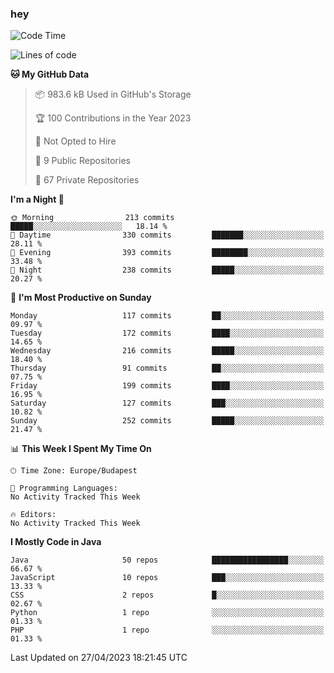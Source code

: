 ### hey

<!--START_SECTION:waka-->
![Code Time](http://img.shields.io/badge/Code%20Time-884%20hrs%2054%20mins-blue)

![Lines of code](https://img.shields.io/badge/From%20Hello%20World%20I%27ve%20Written-897.5%20thousand%20lines%20of%20code-blue)

**🐱 My GitHub Data** 

> 📦 983.6 kB Used in GitHub's Storage 
 > 
> 🏆 100 Contributions in the Year 2023
 > 
> 🚫 Not Opted to Hire
 > 
> 📜 9 Public Repositories 
 > 
> 🔑 67 Private Repositories 
 > 
**I'm a Night 🦉** 

```text
🌞 Morning                213 commits         █████░░░░░░░░░░░░░░░░░░░░   18.14 % 
🌆 Daytime                330 commits         ███████░░░░░░░░░░░░░░░░░░   28.11 % 
🌃 Evening                393 commits         ████████░░░░░░░░░░░░░░░░░   33.48 % 
🌙 Night                  238 commits         █████░░░░░░░░░░░░░░░░░░░░   20.27 % 
```
📅 **I'm Most Productive on Sunday** 

```text
Monday                   117 commits         ██░░░░░░░░░░░░░░░░░░░░░░░   09.97 % 
Tuesday                  172 commits         ████░░░░░░░░░░░░░░░░░░░░░   14.65 % 
Wednesday                216 commits         █████░░░░░░░░░░░░░░░░░░░░   18.40 % 
Thursday                 91 commits          ██░░░░░░░░░░░░░░░░░░░░░░░   07.75 % 
Friday                   199 commits         ████░░░░░░░░░░░░░░░░░░░░░   16.95 % 
Saturday                 127 commits         ███░░░░░░░░░░░░░░░░░░░░░░   10.82 % 
Sunday                   252 commits         █████░░░░░░░░░░░░░░░░░░░░   21.47 % 
```


📊 **This Week I Spent My Time On** 

```text
🕑︎ Time Zone: Europe/Budapest

💬 Programming Languages: 
No Activity Tracked This Week

🔥 Editors: 
No Activity Tracked This Week
```

**I Mostly Code in Java** 

```text
Java                     50 repos            █████████████████░░░░░░░░   66.67 % 
JavaScript               10 repos            ███░░░░░░░░░░░░░░░░░░░░░░   13.33 % 
CSS                      2 repos             █░░░░░░░░░░░░░░░░░░░░░░░░   02.67 % 
Python                   1 repo              ░░░░░░░░░░░░░░░░░░░░░░░░░   01.33 % 
PHP                      1 repo              ░░░░░░░░░░░░░░░░░░░░░░░░░   01.33 % 
```




 Last Updated on 27/04/2023 18:21:45 UTC
<!--END_SECTION:waka-->
